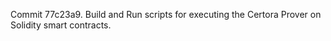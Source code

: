 Commit 77c23a9.                    Build and Run scripts for executing the Certora Prover on Solidity smart contracts.